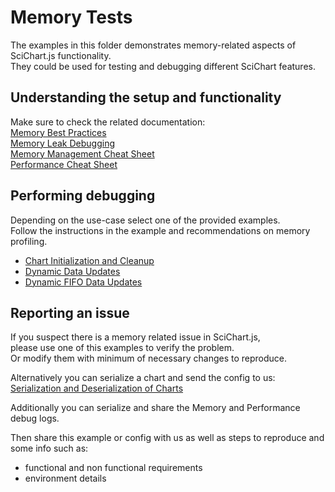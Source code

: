 # Memory Tests

The examples in this folder demonstrates memory-related aspects of SciChart.js functionality.  
They could be used for testing and debugging different SciChart features.

## Understanding the setup and functionality

Make sure to check the related documentation:  
[Memory Best Practices](https://www.scichart.com/documentation/js/current/webframe.html#MemoryBestPractices.html)  
[Memory Leak Debugging](https://www.scichart.com/documentation/js/current/webframe.html#MemoryLeakDebugging.html)  
[Memory Management Cheat Sheet](./MemoryManagementCheatSheet.md)  
[Performance Cheat Sheet](./PerformanceCheatSheet.md)

## Performing debugging

Depending on the use-case select one of the provided examples.  
Follow the instructions in the example and recommendations on memory profiling.

- [Chart Initialization and Cleanup](./ChartInitializationAndCleanup/Readme.md)
- [Dynamic Data Updates](./DataUpdates/Readme.md)
- [Dynamic FIFO Data Updates](./FifoSeries/Readme.md)

## Reporting an issue

If you suspect there is a memory related issue in SciChart.js,  
please use one of this examples to verify the problem.  
Or modify them with minimum of necessary changes to reproduce.

Alternatively you can serialize a chart and send the config to us:
[Serialization and Deserialization of Charts](https://www.scichart.com/documentation/js/current/webframe.html#Serialization%20and%20Deserialization%20of%20Charts.html)

Additionally you can serialize and share the Memory and Performance debug logs.

Then share this example or config with us as well as steps to reproduce and some info such as:

- functional and non functional requirements
- environment details
